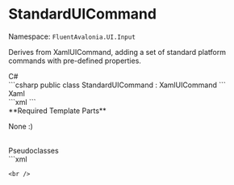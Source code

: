 # StandardUICommand
Namespace: `FluentAvalonia.UI.Input`

Derives from XamlUICommand, adding a set of standard platform commands with pre-defined properties.

<div class="code-example" markdown="1">
C#
</div>
```csharp
public class StandardUICommand : XamlUICommand
```

<br />
<div class="code-example" markdown="1">
Xaml
</div>
```xml
<input:StandardUICommand />
```

<br />
**Required Template Parts**

None :)


<br />

<div class="code-example" markdown="1">
Pseudoclasses
</div>
```xml

```
<br />